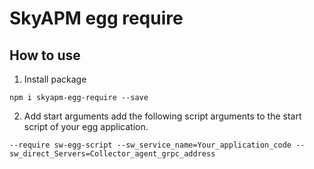 # SkyAPM egg require

## How to use
1. Install package
```
npm i skyapm-egg-require --save

```
2. Add start arguments
add the following script arguments to the start script of your egg application.
```
--require sw-egg-script --sw_service_name=Your_application_code --sw_direct_Servers=Collector_agent_grpc_address
```
